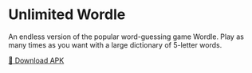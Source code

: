 # Unlimited Wordle

An endless version of the popular word-guessing game Wordle. Play as many times as you want with a large dictionary of 5-letter words.

[📲 Download APK](https://raw.githubusercontent.com/arhamcodes/unlimited-wordle/master/wordle.apks)
